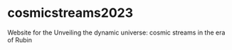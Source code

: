 # cosmicstreams2023
Website for the Unveiling the dynamic universe: cosmic streams in the era of Rubin 
